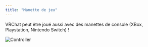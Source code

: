 ```yaml
---
title: "Manette de jeu"
---
```


VRChat peut être joué aussi avec des manettes de console (XBox, Playstation, Nintendo Switch) !

![Controller](https://files.readme.io/e5f30c2-VRChat_sclTXegiLb.png)